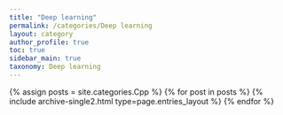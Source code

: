 ```yaml
---
title: "Deep learning"
permalink: /categories/Deep learning
layout: category
author_profile: true
toc: true
sidebar_main: true
taxonomy: Deep learning
---
```


{% assign posts = site.categories.Cpp %}
{% for post in posts %} {% include archive-single2.html type=page.entries_layout %} {% endfor %}
